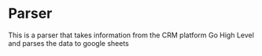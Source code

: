 # Parser
This is a parser that takes information from the CRM platform Go High Level and parses the data to google sheets
